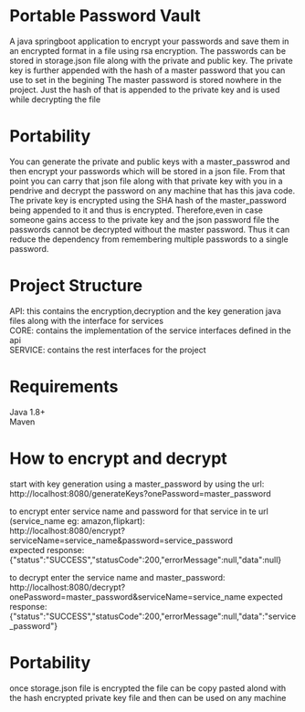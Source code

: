 # Portable Password Vault
A java springboot application to encrypt your passwords and save them in an encrypted format in a file using rsa encryption. The passwords can be stored in storage.json file along with the private and public key. The private key is further appended with the hash of a master password that you can use to set in the begining
The master password is stored nowhere in the project. Just the hash of that is appended to the private key and is used while decrypting the file

# Portability
You can generate the private and public keys with a master_passwrod and then encrypt your passwords which will be stored in a json file. From that point you can carry that json file along with that private key with you in a pendrive and decrypt the password on any machine that has this java code.  
The private key is encrypted using the SHA hash of the master_password being appended to it and thus is encrypted. Therefore,even in case someone gains access to the private key and the json password file the passwords cannot be decrypted without the master password. Thus it can reduce the dependency from remembering multiple passwords to a single password.  
# Project Structure
API: this contains the encryption,decryption and the key generation java files along with the interface for services  
CORE: contains the implementation of the service interfaces defined in the api  
SERVICE: contains the rest interfaces for the project  

# Requirements
Java 1.8+  
Maven  

# How to encrypt and decrypt
start with key generation using a master_password by using the url:  
http://localhost:8080/generateKeys?onePassword=master_password

to encrypt enter service name and password for that service in te url (service_name eg: amazon,flipkart):  
http://localhost:8080/encrypt?serviceName=service_name&password=service_password  
expected response:  {"status":"SUCCESS","statusCode":200,"errorMessage":null,"data":null}  

to decrypt enter the service name and master_password:  
http://localhost:8080/decrypt?onePassword=master_password&serviceName=service_name
expected response:  {"status":"SUCCESS","statusCode":200,"errorMessage":null,"data":"service_password"}  

# Portability
once storage.json file is encrypted the file can be copy pasted alond with the hash encrypted private key file and then can be used on any machine

